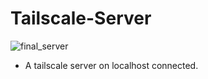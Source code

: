 
# Tailscale-Server

![final_server](https://github.com/user-attachments/assets/24d29d59-0580-4d29-a85d-0606eeb97c33)

* A tailscale server on localhost connected.
